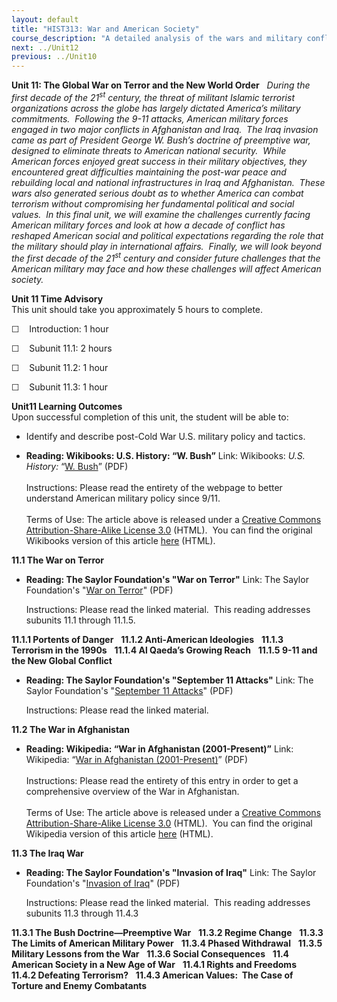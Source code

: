 ```yaml
---
layout: default
title: "HIST313: War and American Society"
course_description: "A detailed analysis of the wars and military conflicts that have shaped the social, political, and economic history of the United States from the colonial era to the present."
next: ../Unit12
previous: ../Unit10
---
```

**Unit 11: The Global War on Terror and the New World Order** <span
id="11"></span> 
*During the first decade of the 21<sup>st</sup> century, the threat of
militant Islamic terrorist organizations across the globe has largely
dictated America’s military commitments.  Following the 9-11 attacks,
American military forces engaged in two major conflicts in Afghanistan
and Iraq.  The Iraq invasion came as part of President George W. Bush’s
doctrine of preemptive war, designed to eliminate threats to American
national security.  While American forces enjoyed great success in their
military objectives, they encountered great difficulties maintaining the
post-war peace and rebuilding local and national infrastructures in Iraq
and Afghanistan.  These wars also generated serious doubt as to whether
America can combat terrorism without compromising her fundamental
political and social values.  In this final unit, we will examine the
challenges currently facing American military forces and look at how a
decade of conflict has reshaped American social and political
expectations regarding the role that the military should play in
international affairs.  Finally, we will look beyond the first decade of
the 21<sup>st</sup> century and consider future challenges that the
American military may face and how these challenges will affect American
society.*

**Unit 11 Time Advisory**  
This unit should take you approximately 5 hours to complete.

☐    Introduction: 1 hour

☐    Subunit 11.1: 2 hours

☐    Subunit 11.2: 1 hour

☐    Subunit 11.3: 1 hour

**Unit11 Learning Outcomes**  
Upon successful completion of this unit, the student will be able to:

-   Identify and describe post-Cold War U.S. military policy and
    tactics.

-   **Reading: Wikibooks: U.S. History: “W. Bush”**
    Link: Wikibooks: *U.S. History:* “[W.
    Bush](https://resources.saylor.org/wwwresources/archived/site/wp-content/uploads/2011/03/W-Bush.pdf)”
    (PDF)  
        
     Instructions: Please read the entirety of the webpage to better
    understand American military policy since 9/11.  
        
     Terms of Use: The article above is released under a [Creative
    Commons Attribution-Share-Alike License
    3.0](http://creativecommons.org/licenses/by-sa/3.0/) (HTML).  You
    can find the original Wikibooks version of this article
    [here](http://en.wikibooks.org/wiki/US_History/W_Bush) (HTML).

**11.1 The War on Terror** <span id="11.1"></span> 
-   **Reading: The Saylor Foundation's "War on Terror"**
    Link: The Saylor Foundation's "[War on
    Terror](https://resources.saylor.org/wwwresources/archived/site/wp-content/uploads/2011/06/War-on-Terror-FINAL.pdf)"
    (PDF)  
      
     Instructions: Please read the linked material.  This reading
    addresses subunits 11.1 through 11.1.5.

**11.1.1 Portents of Danger** <span id="11.1.1"></span> 
**11.1.2 Anti-American Ideologies** <span id="11.1.2"></span> 
**11.1.3 Terrorism in the 1990s** <span id="11.1.3"></span> 
**11.1.4 Al Qaeda’s Growing Reach** <span id="11.1.4"></span> 
**11.1.5 9-11 and the New Global Conflict** <span id="11.1.5"></span> 
-   **Reading: The Saylor Foundation's "September 11 Attacks"**
    Link: The Saylor Foundation's "[September 11
    Attacks](https://resources.saylor.org/wwwresources/archived/site/wp-content/uploads/2011/06/September-11-Attacks-FINAL.pdf)"
    (PDF)  
      
     Instructions: Please read the linked material.

**11.2 The War in Afghanistan** <span id="11.2"></span> 
-   **Reading: Wikipedia: “War in Afghanistan (2001-Present)”**
    Link: Wikipedia: “[War in Afghanistan
    (2001-Present)](https://resources.saylor.org/wwwresources/archived/site/wp-content/uploads/2011/03/War-in-Afghanistan-2001-present.pdf)”
    (PDF)  
        
     Instructions: Please read the entirety of this entry in order to
    get a comprehensive overview of the War in Afghanistan.  
        
     Terms of Use: The article above is released under a [Creative
    Commons Attribution-Share-Alike License
    3.0](http://creativecommons.org/licenses/by-sa/3.0/) (HTML).  You
    can find the original Wikipedia version of this article
    [here](http://en.wikipedia.org/wiki/War_in_Afghanistan_%282001-present%29)
    (HTML).

**11.3 The Iraq War** <span id="11.3"></span> 
-   **Reading: The Saylor Foundation's "Invasion of Iraq"**
    Link: The Saylor Foundation's "[Invasion of
    Iraq](https://resources.saylor.org/wwwresources/archived/site/wp-content/uploads/2011/06/Invasion-of-Iraq-FINAL.pdf)"
    (PDF)  
      
     Instructions: Please read the linked material.  This reading
    addresses subunits 11.3 through 11.4.3

**11.3.1 The Bush Doctrine—Preemptive War** <span id="11.3.1"></span> 
**11.3.2 Regime Change** <span id="11.3.2"></span> 
**11.3.3 The Limits of American Military Power** <span
id="11.3.3"></span> 
**11.3.4 Phased Withdrawal** <span id="11.3.4"></span> 
**11.3.5 Military Lessons from the War** <span id="11.3.5"></span> 
**11.3.6 Social Consequences** <span id="11.3.6"></span> 
**11.4 American Society in a New Age of War** <span id="11.4"></span> 
**11.4.1 Rights and Freedoms** <span id="11.4.1"></span> 
**11.4.2 Defeating Terrorism?** <span id="11.4.2"></span> 
**11.4.3 American Values:  The Case of Torture and Enemy Combatants**
<span id="11.4.3"></span> 
